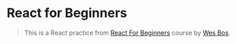 # React for Beginners

> This is a React practice from [React For Beginners](https://reactforbeginners.com/) course by [Wes Bos](https://github.com/wesbos/React-For-Beginners-Starter-Files).

